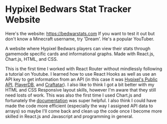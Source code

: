 # Hypixel Bedwars Stat Tracker Website

Here's the website: https://bedwarstats.com 
If you want to test it out but don't know a Minecraft username, try 'Dream'. He's a popular YouTuber.

A website where Hypixel Bedwars players can view their stats through gamemode specific cards and informational graphs. Made with React.js, Chart.js, HTML, and CSS.

This is the first time I worked with React Router without mindlessly following a tutorial on Youtube. I learned how to use React Hooks as well as use an API key to get information from an API (in this case it was [Hypixel's Public API](https://api.hypixel.net/), [PlayerDB](https://playerdb.co/), and [Craftatar](https://crafatar.com/)). I also like to think I got a bit better with my HTML and CSS Responsive layout skills, however I'm aware that they still need losts of work. This was also the first time I used Chart.js and fortunately the [documentation](https://www.chartjs.org/) was super helpful. I also think I could have made the code more efficient (especially the way I assigned API data to arrays) so maybe I'll come back and clean up the code once I become more skilled in React.js and Javascript and programming in general. 


